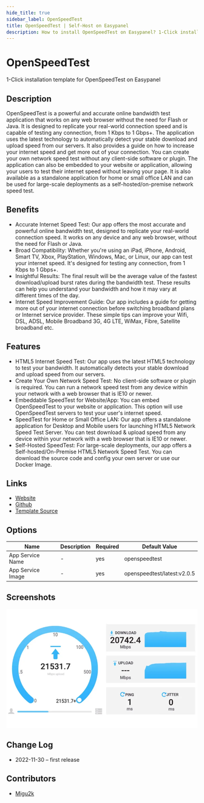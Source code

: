 ```yaml
---
hide_title: true
sidebar_label: OpenSpeedTest
title: OpenSpeedTest | Self-Host on Easypanel
description: How to install OpenSpeedTest on Easypanel? 1-Click installation template for OpenSpeedTest on Easypanel
---
```


<!-- generated -->

# OpenSpeedTest

1-Click installation template for OpenSpeedTest on Easypanel

## Description

OpenSpeedTest is a powerful and accurate online bandwidth test application that works on any web browser without the need for Flash or Java. It is designed to replicate your real-world connection speed and is capable of testing any connection, from 1 Kbps to 1 Gbps+. The application uses the latest technology to automatically detect your stable download and upload speed from our servers. It also provides a guide on how to increase your internet speed and get more out of your connection. You can create your own network speed test without any client-side software or plugin. The application can also be embedded to your website or application, allowing your users to test their internet speed without leaving your page. It is also available as a standalone application for home or small office LAN and can be used for large-scale deployments as a self-hosted/on-premise network speed test.

## Benefits

- Accurate Internet Speed Test: Our app offers the most accurate and powerful online bandwidth test, designed to replicate your real-world connection speed. It works on any device and any web browser, without the need for Flash or Java.
- Broad Compatibility: Whether you're using an iPad, iPhone, Android, Smart TV, Xbox, PlayStation, Windows, Mac, or Linux, our app can test your internet speed. It's designed for testing any connection, from 1 Kbps to 1 Gbps+.
- Insightful Results: The final result will be the average value of the fastest download/upload burst rates during the bandwidth test. These results can help you understand your bandwidth and how it may vary at different times of the day.
- Internet Speed Improvement Guide: Our app includes a guide for getting more out of your internet connection before switching broadband plans or Internet service provider. These simple tips can improve your Wifi, DSL, ADSL, Mobile Broadband 3G, 4G LTE, WiMax, Fibre, Satellite broadband etc.

## Features

- HTML5 Internet Speed Test: Our app uses the latest HTML5 technology to test your bandwidth. It automatically detects your stable download and upload speed from our servers.
- Create Your Own Network Speed Test: No client-side software or plugin is required. You can run a network speed test from any device within your network with a web browser that is IE10 or newer.
- Embeddable SpeedTest for Website/App: You can embed OpenSpeedTest to your website or application. This option will use OpenSpeedTest servers to test your user's internet speed.
- SpeedTest for Home or Small Office LAN: Our app offers a standalone application for Desktop and Mobile users for launching HTML5 Network Speed Test Server. You can test download & upload speed from any device within your network with a web browser that is IE10 or newer.
- Self-Hosted SpeedTest: For large-scale deployments, our app offers a Self-hosted/On-Premise HTML5 Network Speed Test. You can download the source code and config your own server or use our Docker Image.

## Links

- [Website](https://openspeedtest.com/)
- [Github](https://github.com/openspeedtest/Speed-Test)
- [Template Source](https://github.com/easypanel-io/templates/tree/main/templates/openspeedtest)

## Options

Name | Description | Required | Default Value
-|-|-|-
App Service Name | - | yes | openspeedtest
App Service Image | - | yes | openspeedtest/latest:v2.0.5

## Screenshots

![OpenSpeedTest Screenshot](./assets/screenshot.png)

## Change Log

- 2022-11-30 – first release

## Contributors

- [Migu2k](https://github.com/migu2k)
